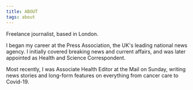 ```yaml
---
title: ABOUT
tags: about
---
```

Freelance journalist, based in London. 

I began my career at the Press Association, the UK's leading national news agency. I initially covered breaking news and current affairs, and was later appointed as Health and Science Correspondent. 

Most recently, I was Associate Health Editor at the Mail on Sunday, writing news stories and long-form features on everything from cancer care to Covid-19.